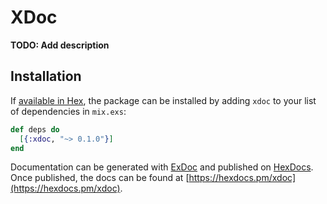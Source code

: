 # XDoc

**TODO: Add description**

## Installation

If [available in Hex](https://hex.pm/docs/publish), the package can be installed
by adding `xdoc` to your list of dependencies in `mix.exs`:

```elixir
def deps do
  [{:xdoc, "~> 0.1.0"}]
end
```

Documentation can be generated with [ExDoc](https://github.com/elixir-lang/ex_doc)
and published on [HexDocs](https://hexdocs.pm). Once published, the docs can
be found at [https://hexdocs.pm/xdoc](https://hexdocs.pm/xdoc).

